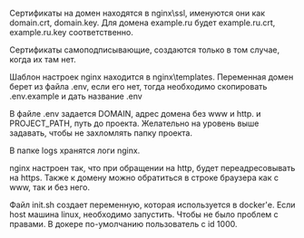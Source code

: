 Сертификаты на домен находятся в nginx\ssl, именуются они как domain.crt, domain.key.
Для домена example.ru будет example.ru.crt, example.ru.key соответственно.

Сертификаты самоподписывающие, создаются только в том случае, когда их там нет.

Шаблон настроек nginx находится в nginx\templates.
Переменная домен берет из файла .env, если его нет, тогда
необходимо скопировать .env.example и дать название .env

В файле .env задается DOMAIN, адрес домена без www и http.
и PROJECT_PATH, путь до проекта. Желательно на уровень выше задавать, чтобы не захломлять папку проекта.

В папке logs хранятся логи nginx.

nginx настроен так, что при обращении на http, будет переадресовывать на https.
Также к домену можно обратиться в строке браузера как с www, так и без него.

Файл init.sh создает переменную, которая используется в docker'е.
Если host машина linux, необходимо запустить. Чтобы не было проблем с правами.
В докере по-умолчанию пользователь с id 1000.

